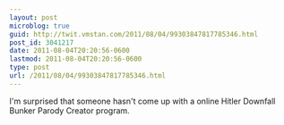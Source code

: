 ```yaml
---
layout: post
microblog: true
guid: http://twit.vmstan.com/2011/08/04/99303847817785346.html
post_id: 3041217
date: 2011-08-04T20:20:56-0600
lastmod: 2011-08-04T20:20:56-0600
type: post
url: /2011/08/04/99303847817785346.html
---
```

I'm surprised that someone hasn't come up with a online Hitler Downfall Bunker Parody Creator program.
